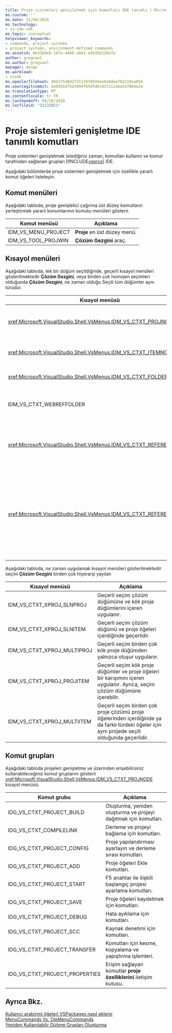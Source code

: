```yaml
---
title: Proje sistemleri genişletmek için komutları IDE tanımlı | Microsoft Docs
ms.custom: ''
ms.date: 11/04/2016
ms.technology:
- vs-ide-sdk
ms.topic: conceptual
helpviewer_keywords:
- commands, project systems
- project systems, environment-defined commands
ms.assetid: 0e33b8e9-16fa-4400-a941-e92d56120e7e
author: gregvanl
ms.author: gregvanl
manager: douge
ms.workload:
- vssdk
ms.openlocfilehash: 4941f5d842f311f078594ee9a9deef02219ea05d
ms.sourcegitcommit: 6a9d5bd75e50947659fd6c837111a6a547884e2a
ms.translationtype: MT
ms.contentlocale: tr-TR
ms.lasthandoff: 04/16/2018
ms.locfileid: "31132021"
---
```

# <a name="ide-defined-commands-for-extending-project-systems"></a>Proje sistemleri genişletme IDE tanımlı komutları
Proje sistemleri genişletmek istediğiniz zaman, komutları kullanın ve komut tarafından sağlanan grupları [!INCLUDE[vsprvs](../../code-quality/includes/vsprvs_md.md)] IDE.  
  
 Aşağıdaki bölümlerde proje sistemleri genişletmek için özellikle yararlı komut öğeleri listeleyin.  
  
## <a name="command-menus"></a>Komut menüleri  
 Aşağıdaki tabloda, proje genişletici çağırma üst düzey komutların yerleştirmek yararlı konumlarının komutu menüleri gösterir.  
  
|Komut menüsü|Açıklama|  
|------------------|-----------------|  
|IDM_VS_MENU_PROJECT|**Proje** en üst düzey menü.|  
|IDM_VS_TOOL_PROJWIN|**Çözüm Gezgini** araç.|  
  
## <a name="shortcut-menus"></a>Kısayol menüleri  
 Aşağıdaki tabloda, tek bir düğüm seçildiğinde, geçerli kısayol menüleri gösterilmektedir **Çözüm Gezgini**, veya birden çok homojen seçimleri olduğunda **Çözüm Gezgini**, ne zaman olduğu Seçili tüm düğümler aynı türüdür.  
  
|Kısayol menüsü|Açıklama|  
|-------------------|-----------------|  
|<xref:Microsoft.VisualStudio.Shell.VsMenus.IDM_VS_CTXT_PROJNODE>|Proje düğümüne seçili olduğunda geçerlidir.|  
|<xref:Microsoft.VisualStudio.Shell.VsMenus.IDM_VS_CTXT_ITEMNODE>|Bir dosya seçili olduğunda geçerlidir.|  
|<xref:Microsoft.VisualStudio.Shell.VsMenus.IDM_VS_CTXT_FOLDERNODE>|Bir klasörü seçildiğinde uygulanır.|  
|IDM_VS_CTXT_WEBREFFOLDER|Web başvurusu klasörü seçildiğinde uygulanır.|  
|<xref:Microsoft.VisualStudio.Shell.VsMenus.IDM_VS_CTXT_REFERENCEROOT>|"Başvurular" olarak adlandırılan başvurular kök düğümü seçildiğinde uygulanır.|  
|<xref:Microsoft.VisualStudio.Shell.VsMenus.IDM_VS_CTXT_REFERENCE>|Başvuru düğümleri seçili olduğunda geçerlidir; Bunlar, derleme, COM ve yalnızca proje başvuruları içerir. Web başvuruları içermez.|  
  
 Aşağıdaki tabloda, ne zaman uygulamak kısayol menüleri gösterilmektedir seçim **Çözüm Gezgini** birden çok hiyerarşi yayılan  
  
|Kısayol menüsü|Açıklama|  
|-------------------|-----------------|  
|IDM_VS_CTXT_XPROJ_SLNPROJ|Geçerli seçim çözüm düğümüne ve kök proje düğümlerini içeren uygulanır.|  
|IDM_VS_CTXT_XPROJ_SLNITEM|Geçerli seçim çözüm düğümü ve proje öğeleri içerdiğinde geçerlidir.|  
|IDM_VS_CTXT_XPROJ_MULTIPROJ|Geçerli seçim birden çok kök proje düğümden yalnızca oluşur uygulanır.|  
|IDM_VS_CTXT_XPROJ_PROJITEM|Geçerli seçim kök proje düğümler ve proje öğeleri bir karışımını içeren uygulanır. Ayrıca, seçim çözüm düğümüne içerebilir.|  
|IDM_VS_CTXT_XPROJ_MULTIITEM|Geçerli seçim birden çok proje çözümü proje öğelerinden içerdiğinde ya da farklı türdeki öğeler için aynı projede seçili olduğunda geçerlidir.|  
  
## <a name="command-groups"></a>Komut grupları  
 Aşağıdaki tabloda projeleri genişletme ve üzerinden erişebilirsiniz kullanabileceğiniz komut gruplarını gösterir <xref:Microsoft.VisualStudio.Shell.VsMenus.IDM_VS_CTXT_PROJNODE> kısayol menüsü.  
  
|Komut grubu|Açıklama|  
|-------------------|-----------------|  
|IDG_VS_CTXT_PROJECT_BUILD|Oluşturma, yeniden oluşturma ve projeyi dağıtmak için komutları.|  
|IDG_VS_CTXT_COMPILELINK|Derleme ve projeyi bağlama için komutları.|  
|IDG_VS_CTXT_PROJECT_CONFIG|Proje yapılandırması ayarlayın ve derleme sırası komutları.|  
|IDG_VS_CTXT_PROJECT_ADD|Proje öğeleri Ekle komutları.|  
|IDG_VS_CTXT_PROJECT_START|F5 anahtar ile ilişkili başlangıç projesi ayarlama komutları.|  
|IDG_VS_CTXT_PROJECT_SAVE|Proje öğeleri kaydetmek için komutları.|  
|IDG_VS_CTXT_PROJECT_DEBUG|Hata ayıklama için komutları.|  
|IDG_VS_CTXT_PROJECT_SCC|Kaynak denetimi için komutları.|  
|IDG_VS_CTXT_PROJECT_TRANSFER|Komutları için kesme, kopyalama ve yapıştırma işlemleri.|  
|IDG_VS_CTXT_PROJECT_PROPERTIES|Erişim sağlayan komutlar **proje özelliklerini** iletişim kutusu.|  
  
## <a name="see-also"></a>Ayrıca Bkz.  
 [Kullanıcı arabirimi öğeleri VSPackages nasıl eklenir](../../extensibility/internals/how-vspackages-add-user-interface-elements.md)   
 [MenuCommands Vs. OleMenuCommands](../../extensibility/menucommands-vs-olemenucommands.md)   
 [Yeniden Kullanılabilir Düğme Grupları Oluşturma](../../extensibility/creating-reusable-groups-of-buttons.md)